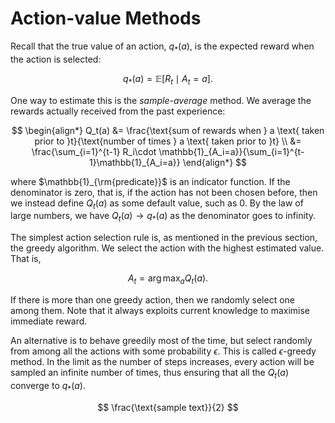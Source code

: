 # Action-value Methods

Recall that the true value of an action, $q_*(a)$, is the expected reward when the action is selected:

$$
q_*(a) = \mathbb E\left[ R_t\mid A_t=a \right].
$$

One way to estimate this is the _sample-average_ method. We average the rewards actually received from the past experience:

$$
\begin{align*}
Q_t(a) 
&= \frac{\text{sum of rewards when } a \text{ taken prior to }t}{\text{number of times } a \text{ taken prior to }t}
\\
&= \frac{\sum_{i=1}^{t-1} R_i\cdot \mathbb{1}_{A_i=a}}{\sum_{i=1}^{t-1}\mathbb{1}_{A_i=a}}
\end{align*}
$$

where $\mathbb{1}_{\rm{predicate}}$ is an indicator function. If the denominator is zero, that is, if the action has not been chosen before, then we instead define $Q_t(a)$ as some default value, such as 0. By the law of large numbers, we have $Q_t(a)\to q_*(a)$ as the denominator goes to infinity.

The simplest action selection rule is, as mentioned in the previous section, the greedy algorithm. We select the action with the highest estimated value. That is,

$$
A_t= \arg\max_a Q_t(a).
$$

If there is more than one greedy action, then we randomly select one among them.  Note that it always exploits current knowledge to maximise immediate reward. 

An alternative is to behave greedily most of the time, but select randomly from among all the actions with some probability $\epsilon$. This is called $\epsilon$-greedy method. In the limit as the number of steps increases, every action will be sampled an infinite number of times, thus ensuring that all the $Q_t(a)$ converge to $q_*(a)$.

$$
\frac{\text{sample text}}{2}
$$